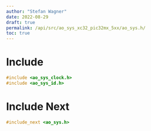 ```yaml
---
author: "Stefan Wagner"
date: 2022-08-29
draft: true
permalink: /api/src/ao_sys_xc32_pic32mx_5xx/ao_sys.h/
toc: true
---
```


# Include

```c
#include <ao_sys_clock.h>
#include <ao_sys_id.h>
```

# Include Next

```c
#include_next <ao_sys.h>
```
